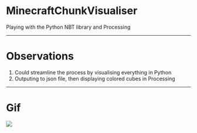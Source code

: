 # MinecraftChunkVisualiser
Playing with the Python NBT library and Processing 

---
# Observations
1. Could streamline the process by visualising everything in Python
2. Outputing to json file, then displaying colored cubes in Processing

---
# Gif
![](output.gif)
